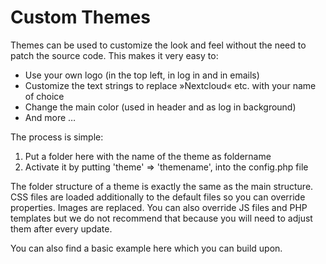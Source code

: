 <!--
 - SPDX-FileCopyrightText: 2016 Nextcloud GmbH and Nextcloud contributors
 - SPDX-FileCopyrightText: 2012-2016 ownCLoud, Inc.
 - SPDX-License-Identifier: AGPL-3.0-or-later
-->
# Custom Themes

Themes can be used to customize the look and feel without the need to patch the source code. This makes it very easy to:

* Use your own logo (in the top left, in log in and in emails)
* Customize the text strings to replace »Nextcloud« etc. with your name of choice
* Change the main color (used in header and as log in background)
* And more …

The process is simple:

1. Put a folder here with the name of the theme as foldername
2. Activate it by putting 'theme' => 'themename', into the config.php file

The folder structure of a theme is exactly the same as the main structure. CSS files are loaded additionally to the default files so you can override properties. Images are replaced. You can also override JS files and PHP templates but we do not recommend that because you will need to adjust them after every update.

You can also find a basic example here which you can build upon.
